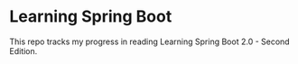 # Learning Spring Boot

This repo tracks my progress in reading Learning Spring Boot 2.0 - Second Edition.
